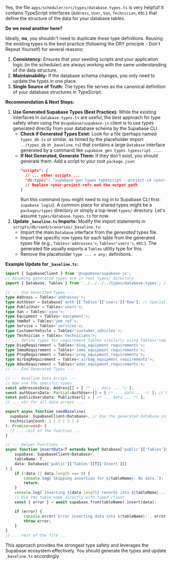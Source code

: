 
Yes, the file `apps/scheduler/src/types/database.types.ts` is very helpful! It contains TypeScript interfaces (`Address`, `User`, `Van`, `Technician`, etc.) that define the structure of the data for your database tables.

**Do we need another here?**

Ideally, **no**, you shouldn't need to duplicate these type definitions. Reusing the existing types is the best practice (following the DRY principle - Don't Repeat Yourself) for several reasons:

1.  **Consistency:** Ensures that your seeding scripts and your application logic (in the scheduler) are always working with the same understanding of the data structure.
2.  **Maintainability:** If the database schema changes, you only need to update the types in one place.
3.  **Single Source of Truth:** The types file serves as the canonical definition of your database structures in TypeScript.

**Recommendation & Next Steps:**

1.  **Use Generated Supabase Types (Best Practice):** While the existing interfaces in `database.types.ts` are useful, the *best* approach for type safety when using the `@supabase/supabase-js` client is to use types generated directly from your database schema by the Supabase CLI.
    *   **Check if Generated Types Exist:** Look for a file (perhaps named `types_db.ts` or similar, as hinted by the placeholder import `../types_db` in `_baseline.ts`) that contains a large `Database` interface generated by a command like `supabase gen types typescript ...`.
    *   **If Not Generated, Generate Them:** If they don't exist, you should generate them. Add a script to your root `package.json`:
        ```json
        "scripts": {
          // ... other scripts ...
          "db:types": "supabase gen types typescript --project-id <your-project-ref> --schema public > ./path/to/your/types_db.ts"
          // Replace <your-project-ref> and the output path
        }
        ```
        Run this command (you might need to log in to Supabase CLI first: `supabase login`). A common place for shared types might be a `packages/types` directory or simply a top-level `types/` directory. Let's assume `types/database.types.ts` for now.
2.  **Update `_baseline.ts` Imports:** Modify the import statements in `scripts/db/seed/scenarios/_baseline.ts`:
    *   Import the main `Database` interface from the *generated* types file.
    *   Import the specific row types for each table from the generated types file (e.g., `Tables<'addresses'>`, `Tables<'users'>`, etc.). The generated file usually exports a `Tables` utility type for this.
    *   Remove the placeholder `type ... = any;` definitions.

**Example Update for `_baseline.ts`:**

```typescript
import { SupabaseClient } from '@supabase/supabase-js';
// Assuming generated types are in root types/ directory
import { Database, Tables } from '../../../../types/database.types'; // Adjust path as needed

// --- Use Generated Types ---
type Address = Tables<'addresses'>;
type AuthUser = Database['auth']['Tables']['users']['Row']; // Special handling for auth schema
type PublicUser = Tables<'users'>;
type Van = Tables<'vans'>;
type Equipment = Tables<'equipment'>;
type YmmRef = Tables<'ymm_ref'>;
type Service = Tables<'services'>;
type CustomerVehicle = Tables<'customer_vehicles'>;
type Technician = Tables<'technicians'>;
// ... define types for requirement tables similarly using Tables<'table_name'> ...
type DiagRequirement = Tables<'diag_equipment_requirements'>;
type ImmoRequirement = Tables<'immo_equipment_requirements'>;
type ProgRequirement = Tables<'prog_equipment_requirements'>;
type AirbagRequirement = Tables<'airbag_equipment_requirements'>;
type AdasRequirement = Tables<'adas_equipment_requirements'>;
// --- End Generated Types ---

// --- Baseline Data Arrays ---
// Now use the specific types
const addressesData: Address[] = [ /* ... data ... */ ];
const authUsersData: Partial<AuthUser>[] = [ /* ... data ... */ ]; // Use Partial if not all columns defined
const publicUsersData: PublicUser[] = [ /* ... data ... */ ];
// ... etc for all data arrays ...

export async function seedBaseline(
  supabase: SupabaseClient<Database>, // Use the generated Database interface
  technicianCount: 1 | 2 | 3 | 4
): Promise<void> {
  // ... rest of the function ...
}

// --- Helper Functions ---
async function insertData<T extends keyof Database['public']['Tables']>(
    supabase: SupabaseClient<Database>,
    tableName: T,
    data: Database['public']['Tables'][T]['Insert'][]
) {
    if (!data || data.length === 0) {
        console.log(`Skipping insertion for ${tableName}: No data.`);
        return;
    }
    console.log(`Inserting ${data.length} records into ${tableName}...`);
    // Use the table name directly with typed client
    const { error } = await supabase.from(tableName).insert(data);

    if (error) {
        console.error(`Error inserting data into ${tableName}:`, error);
        throw error;
    }
}
// ... rest of the file ...

```

This approach provides the strongest type safety and leverages the Supabase ecosystem effectively. You should generate the types and update `_baseline.ts` accordingly.
